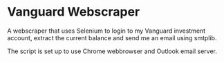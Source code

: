 # Vanguard Webscraper
A webscraper that uses Selenium to login to my Vanguard investment account, extract the current balance and send me an email using smtplib.

The script is set up to use Chrome webbrowser and Outlook email server.
